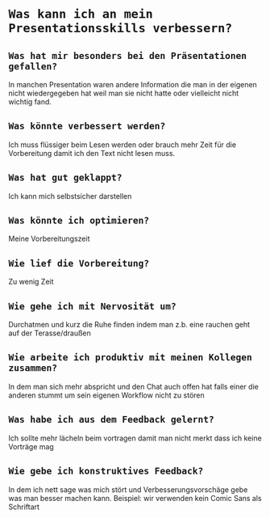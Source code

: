 # **`Was kann ich an mein Presentationsskills verbessern?`**

## **`Was hat mir besonders bei den Präsentationen gefallen?`**

 In manchen Presentation waren andere Information die man in der eigenen nicht wiedergegeben hat weil man sie nicht hatte oder vielleicht nicht wichtig fand.

## **`Was könnte verbessert werden?`**
 Ich muss flüssiger beim Lesen werden oder brauch mehr Zeit für die Vorbereitung damit ich den Text nicht lesen muss.

## **`Was hat gut geklappt?`**
 Ich kann mich selbstsicher darstellen

## **`Was könnte ich optimieren?`**
 Meine Vorbereitungszeit

## **`Wie lief die Vorbereitung?`**
 Zu wenig Zeit

## **`Wie gehe ich mit Nervosität um?`**
 Durchatmen und kurz die Ruhe finden indem man z.b. eine rauchen geht auf der Terasse/draußen

## **`Wie arbeite ich produktiv mit meinen Kollegen zusammen?`**
 In dem man sich mehr abspricht und den Chat auch offen hat falls einer die anderen stummt um sein eigenen Workflow nicht zu stören

## **`Was habe ich aus dem Feedback gelernt?`**
 Ich sollte mehr lächeln beim vortragen damit man nicht merkt dass ich keine Vorträge mag

## **`Wie gebe ich konstruktives Feedback?`**
 In dem ich nett sage was mich stört und Verbesserungsvorschäge gebe was man besser machen kann. Beispiel: wir verwenden kein Comic Sans als Schriftart
